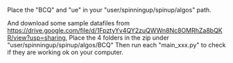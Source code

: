 Place the "BCQ" and "ue" in your "user/spinningup/spinup/algos" path.

And download some sample datafiles from https://drive.google.com/file/d/1FpztyYv4QY2zuQWWn8Nc8OMRhZa8bQKR/view?usp=sharing,
Place the 4 folders in the zip under "user/spinningup/spinup/algos/BCQ"
Then run each "main_xxx.py" to check if they are working ok on your computer.

